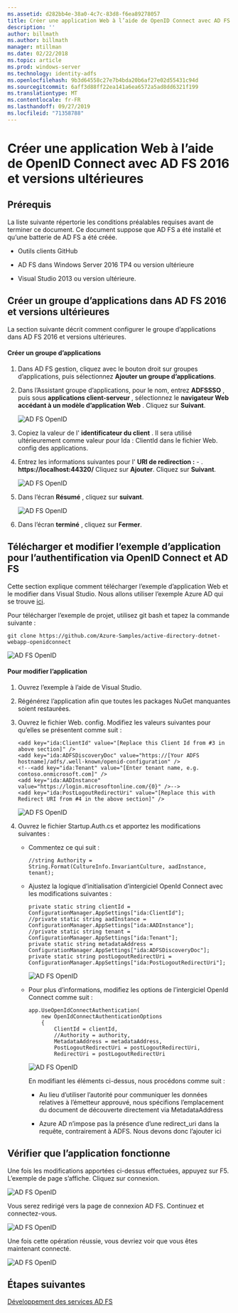 ```yaml
---
ms.assetid: d282bb4e-38a0-4c7c-83d8-f6ea89278057
title: Créer une application Web à l’aide de OpenID Connect avec AD FS 2016 et versions ultérieures
description: ''
author: billmath
ms.author: billmath
manager: mtillman
ms.date: 02/22/2018
ms.topic: article
ms.prod: windows-server
ms.technology: identity-adfs
ms.openlocfilehash: 9b3d64558c27e7b4bda20b6af27e02d55431c94d
ms.sourcegitcommit: 6aff3d88ff22ea141a6ea6572a5ad8dd6321f199
ms.translationtype: MT
ms.contentlocale: fr-FR
ms.lasthandoff: 09/27/2019
ms.locfileid: "71358788"
---
```

# <a name="build-a-web-application-using-openid-connect-with-ad-fs-2016-and-later"></a>Créer une application Web à l’aide de OpenID Connect avec AD FS 2016 et versions ultérieures

## <a name="pre-requisites"></a>Prérequis  
La liste suivante répertorie les conditions préalables requises avant de terminer ce document. Ce document suppose que AD FS a été installé et qu’une batterie de AD FS a été créée.  

-   Outils clients GitHub  

-   AD FS dans Windows Server 2016 TP4 ou version ultérieure  

-   Visual Studio 2013 ou version ultérieure.  

## <a name="create-an-application-group-in-ad-fs-2016-and-later"></a>Créer un groupe d’applications dans AD FS 2016 et versions ultérieures
La section suivante décrit comment configurer le groupe d’applications dans AD FS 2016 et versions ultérieures.  

#### <a name="create-application-group"></a>Créer un groupe d’applications  

1.  Dans AD FS gestion, cliquez avec le bouton droit sur groupes d’applications, puis sélectionnez **Ajouter un groupe d’applications**.  

2.  Dans l’Assistant groupe d’applications, pour le nom, entrez **ADFSSSO** , puis sous **applications client-serveur** , sélectionnez le **navigateur Web accédant à un modèle d’application Web** .  Cliquez sur **Suivant**.

    ![AD FS OpenID](media/Enabling-OpenId-Connect-with-AD-FS-2016/AD_FS_OpenID_1.PNG)  

3.  Copiez la valeur de l' **identificateur du client** .  Il sera utilisé ultérieurement comme valeur pour Ida : ClientId dans le fichier Web. config des applications.  

4.  Entrez les informations suivantes pour l' **URI de redirection :**  - . **https://localhost:44320/**  Cliquez sur **Ajouter**. Cliquez sur **Suivant**.  

    ![AD FS OpenID](media/Enabling-OpenId-Connect-with-AD-FS-2016/AD_FS_OpenID_2.PNG)  

5.  Dans l’écran **Résumé** , cliquez sur **suivant**.  

    ![AD FS OpenID](media/Enabling-OpenId-Connect-with-AD-FS-2016/AD_FS_OpenID_3.PNG)

6.  Dans l’écran **terminé** , cliquez sur **Fermer**.  

## <a name="download-and-modify-sample-application-to-authenticate-via-openid-connect-and-ad-fs"></a>Télécharger et modifier l’exemple d’application pour l’authentification via OpenID Connect et AD FS  
Cette section explique comment télécharger l’exemple d’application Web et le modifier dans Visual Studio.   Nous allons utiliser l’exemple Azure AD qui se trouve [ici](https://github.com/Azure-Samples/active-directory-dotnet-webapp-openidconnect).  

Pour télécharger l’exemple de projet, utilisez git bash et tapez la commande suivante :  

```  
git clone https://github.com/Azure-Samples/active-directory-dotnet-webapp-openidconnect  
```  

![AD FS OpenID](media/Enabling-OpenId-Connect-with-AD-FS-2016/AD_FS_OpenID_8.PNG)  

#### <a name="to-modify-the-app"></a>Pour modifier l’application  

1.  Ouvrez l’exemple à l’aide de Visual Studio.  

2.  Régénérez l’application afin que toutes les packages NuGet manquantes soient restaurées.  

3.  Ouvrez le fichier Web. config.  Modifiez les valeurs suivantes pour qu’elles se présentent comme suit :  

    ```  
    <add key="ida:ClientId" value="[Replace this Client Id from #3 in above section]" />  
    <add key="ida:ADFSDiscoveryDoc" value="https://[Your ADFS hostname]/adfs/.well-known/openid-configuration" />  
    <!--<add key="ida:Tenant" value="[Enter tenant name, e.g. contoso.onmicrosoft.com]" />      
    <add key="ida:AADInstance" value="https://login.microsoftonline.com/{0}" />-->  
    <add key="ida:PostLogoutRedirectUri" value="[Replace this with Redirect URI from #4 in the above section]" />  
    ```  

    ![AD FS OpenID](media/Enabling-OpenId-Connect-with-AD-FS-2016/AD_FS_OpenID_9.PNG)  

4.  Ouvrez le fichier Startup.Auth.cs et apportez les modifications suivantes :  

    -   Commentez ce qui suit :  

        ```  
        //string Authority = String.Format(CultureInfo.InvariantCulture, aadInstance, tenant);  
        ```  

    -   Ajustez la logique d’initialisation d’intergiciel OpenId Connect avec les modifications suivantes :  

        ```  
        private static string clientId = ConfigurationManager.AppSettings["ida:ClientId"];  
        //private static string aadInstance = ConfigurationManager.AppSettings["ida:AADInstance"];  
        //private static string tenant = ConfigurationManager.AppSettings["ida:Tenant"];  
        private static string metadataAddress = ConfigurationManager.AppSettings["ida:ADFSDiscoveryDoc"];  
        private static string postLogoutRedirectUri = ConfigurationManager.AppSettings["ida:PostLogoutRedirectUri"];  
        ```  

        ![AD FS OpenID](media/Enabling-OpenId-Connect-with-AD-FS-2016/AD_FS_OpenID_10.PNG)  

    -   Pour plus d’informations, modifiez les options de l’intergiciel OpenId Connect comme suit :  

        ```  
        app.UseOpenIdConnectAuthentication(  
            new OpenIdConnectAuthenticationOptions  
            {  
                ClientId = clientId,  
                //Authority = authority,  
                MetadataAddress = metadataAddress,  
                PostLogoutRedirectUri = postLogoutRedirectUri,
                RedirectUri = postLogoutRedirectUri
        ```  

        ![AD FS OpenID](media/Enabling-OpenId-Connect-with-AD-FS-2016/AD_FS_OpenID_11.PNG)  

        En modifiant les éléments ci-dessus, nous procédons comme suit :  

        -   Au lieu d’utiliser l’autorité pour communiquer les données relatives à l’émetteur approuvé, nous spécifions l’emplacement du document de découverte directement via MetadataAddress  

        -   Azure AD n’impose pas la présence d’une redirect_uri dans la requête, contrairement à ADFS. Nous devons donc l’ajouter ici  

## <a name="verify-the-app-is-working"></a>Vérifier que l’application fonctionne  
Une fois les modifications apportées ci-dessus effectuées, appuyez sur F5.  L’exemple de page s’affiche.  Cliquez sur connexion.  

![AD FS OpenID](media/Enabling-OpenId-Connect-with-AD-FS-2016/AD_FS_OpenID_12.PNG)  

Vous serez redirigé vers la page de connexion AD FS.  Continuez et connectez-vous.  

![AD FS OpenID](media/Enabling-OpenId-Connect-with-AD-FS-2016/AD_FS_OpenID_13.PNG)  

Une fois cette opération réussie, vous devriez voir que vous êtes maintenant connecté.  

![AD FS OpenID](media/Enabling-OpenId-Connect-with-AD-FS-2016/AD_FS_OpenID_14.PNG)  

## <a name="next-steps"></a>Étapes suivantes
[Développement des services AD FS](../../ad-fs/AD-FS-Development.md)  
